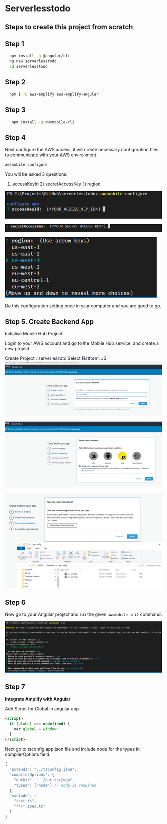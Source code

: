# Serverlesstodo

## Steps to create this project from scratch

## Step 1

```sh
  npm install -g @angular/cli
  ng new serverlesstodo
  cd serverlesstodo
```

## Step 2

```sh
  npm i -S aws-amplify aws-amplify-angular
```

## Step 3

```sh
   npm install -g awsmobile-cli
```

## Step 4

Next configure the AWS access, it will create necessary configuration files to communicate with your AWS environment.

```sh
awsmobile configure
```

You will be asked 3 questions:

1. accessKeyId 2) secretAccessKey 3) region

![configure-1](https://github.com/rupeshtiwari/serverless-todo/blob/master/docs/awsmobile%20configure-1.PNG)

![configure-1](https://github.com/rupeshtiwari/serverless-todo/blob/master/docs/awsmobile%20configure-2.PNG)

![configure-1](https://github.com/rupeshtiwari/serverless-todo/blob/master/docs/awsmobile%20configure-3.PNG)

Do this configuration setting once in your computer and you are good to go.

## Step 5. Create Backend App

Initialise Mobile Hub Project.

Login to your AWS account and go to the Mobile Hub service, and create a new project.

Create Project : serverlessdto
Select Platform: JS
![create app](https://github.com/rupeshtiwari/serverless-todo/blob/master/docs/create-backend-app.PNG)

![jsplatform](https://github.com/rupeshtiwari/serverless-todo/blob/master/docs/js-platform.PNG)


![download configs](https://github.com/rupeshtiwari/serverless-todo/blob/master/docs/download%20cloud%20config.PNG)

## Step 6

Now go to your Angular project and run the given `awsmobile init` command.

![Aws Mobile Init](https://github.com/rupeshtiwari/serverless-todo/blob/master/docs/awsmobile%20initi%20steps.PNG)

## Step 7

**Integrate Amplify with Angular**

Add Script for Global in angular app

```html
<script>
  if (global === undefined) {
    var global = window
  }
</script>
```

Next go to tsconfig.app.json file and include node for the types in compilerOptions field.

```js
{
  "extends": "../tsconfig.json",
  "compilerOptions": {
    "outDir": "../out-tsc/app",
    "types": ["node"] // node is required
  },
  "exclude": [
    "test.ts",
    "**/*.spec.ts"
  ]
}

```
